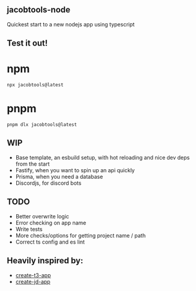 ## jacobtools-node

Quickest start to a new nodejs app using typescript

## Test it out!

# npm

```
npx jacobtools@latest
```

# pnpm

```
pnpm dlx jacobtools@latest
```

## WIP

- Base template, an esbuild setup, with hot reloading and nice dev deps from the start
- Fastify, when you want to spin up an api quickly
- Prisma, when you need a database
- Discordjs, for discord bots

## TODO

- Better overwrite logic
- Error checking on app name
- Write tests
- More checks/options for getting project name / path
- Correct ts config and es lint

## Heavily inspired by:

- [create-t3-app](https://github.com/t3-oss/create-t3-app)
- [create-jd-app](https://github.com/OrJDev/create-jd-app)

```

```
